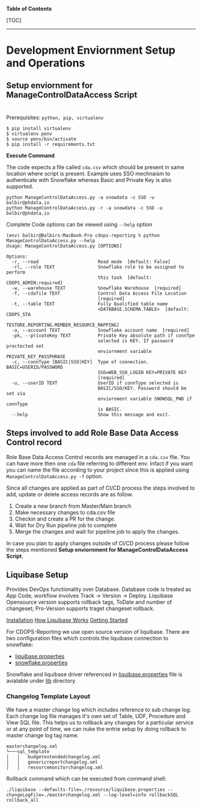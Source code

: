 **Table of Contents**

[TOC]
  
---
# Development Enviornment Setup and Operations

## Setup enviornment for ManageControlDataAccess Script
#

Prerequisites: `python, pip, virtualenv`
```  
$ pip install virtualenv 
$ virtualenv penv 
$ source penv/bin/activate 
$ pip install -r requirements.txt 
```  

**Execute Command**

The code expects a file called `cda.csv` which should be present in same location where script is present.  Example uses SSO mechnaism to authenticate with Snowflake whereas Basic and Private Key is also supported.

```
python ManageControlDataAccess.py -a snowdata -c SSO -u balbir@phdata.io
python ManageControlDataAccess.py -r -a snowdata -c SSO -u balbir@phdata.io
```

Complete Code options can be viewed using `--help` option

```
(env) balbir@Balbirs-MacBook-Pro cdops-reporting % python ManageControlDataAccess.py --help
Usage: ManageControlDataAccess.py [OPTIONS]

Options:
  -r, --read                      Read mode  [default: False]
  -rl, --role TEXT                Snowflake role to be assigned to perform
                                  this task  [default: CDOPS_ADMIN;required]
  -w, --warehouse TEXT            Snowflake Warehouse  [required]
  -f, --cdafile TEXT              Control Data Access File Location
                                  [required]
  -t, --table TEXT                Fully Qualified table name
                                  <DATABASE.SCHEMA.TABLE>  [default: CDOPS_STA
                                  TESTORE.REPORTING.MEMBER_RESOURCE_MAPPING]
  -a, --account TEXT              Snowflake account name  [required]
  -pk, --privateKey TEXT          Private Key absolute path if connTpe
                                  selected is KEY. If password proctected set
                                  enviornment variable PRIVATE_KEY_PASSPHRASE
  -c, --connType [BASIC|SSO|KEY]  Type of connection. BASIC=USERID/PASSWORD
                                  SSO=WEB_SSO_LOGIN KEY=PRIVATE KEY
                                  [required]
  -u, --userID TEXT               UserID if connType selected is
                                  BASIC/SSO/KEY. Password should be set via
                                  enviornment variable SNOWSQL_PWD if connType
                                  is BASIC.
  --help                          Show this message and exit.
```

## Steps involved to add Role Base Data Access Control record
Role Base Data Access Control records are managed in a `cda.csv` file. You can have more then one `cda` file referring to different env. Infact if you want you can name the file according to your project since this is applied using `ManageControlDataAccess.py -f` option.

Since all changes are applied as part of CI/CD process the steps involved to add, update or delete access records are as follow.

1. Create a new branch from Master/Main branch
2. Make necessary changes to cda.csv file
3. Checkin and create a PR for the change.
4. Wait for Dry Run pipeline job to complete
5. Merge the changes and wait for pipeline job to apply the changes.

In case you plan to apply changes outside of CI/CD process please follow the steps mentioned **Setup enviornment for ManageControlDataAccess Script**.

## Liquibase Setup

Provides DevOps functionality over Database. Database code is treated as App Code, workflow involves Track -> Version -> Deploy. Liquibase Opensource version supports rollback tags, ToDate and number of changeset; Pro-Version supports traget changeset rollback.

[Installation](https://www.liquibase.org/download)
[How Liquibase Works](https://www.liquibase.org/get-started/how-liquibase-works)
[Getting Started](https://www.liquibase.org/get-started)

For CDOPS-Reporting we use open source version of liquibase. There are two configuration files which controls the liquibase connection to snowflake:

- [liquibase.properties](../resource/liquibase.properties)
- [snowflake.properties](../resource/snowflake.properties)

Snowflake and liquibase driver referenced in [liquibase.properties](../resource/liquibase.properties) file is avialable under [lib](../lib) directory

### Changelog Template Layout
We have a master change log which includes reference to sub change log. Each change log file manages it's own set of Table, UDF, Procedure and View SQL file. This helps us to rollback any changes for a particular service or at any point of time, we can nuke the entrie setup by doing rollback to master change log tag name.

```
masterchangelog.xml
└───sql_template
│   │   budgetextendedchangelog.xml
│   │   genericreportchangelog.xml
│   │   resourcemonitorchangelog.xml
```
Rollback command which can be executed from command shell:

```
./liquibase --defaults-file=./resource/liquibase.properties --changeLogFile=./masterchangelog.xml --log-level=info rollbackSQL rollback_all
```
 
